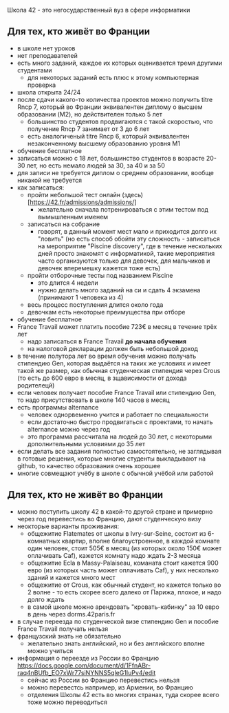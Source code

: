 Школа 42 - это негосударственный вуз в сфере информатики
## Для тех, кто живёт во Франции
* в школе нет уроков
* нет преподавателей
* есть много заданий, каждое их которых оценивается тремя другими студентами
  + для некоторых заданий есть плюс к этому компьютерная проверка
* школа открыта 24/24
* после сдачи какого-то количества проектов можно получить titre Rncp 7, который во Франции эквивалентен диплому о высшем образовании (M2), но действителен только 5 лет
  + большинство студентов продвигаются с такой скоростью, что получение Rncp 7 занимает от 3 до 6 лет
  + есть аналогиченый titre Rncp 6, который эквивалентен незаконченному высшему образованию уровня M1
* обучение бесплатное
* записаться можно с 18 лет, большинство студентов в возрасте 20-30 лет, но есть немало людей за 30, за 40 и за 50
* для записи не требуется диплом о среднем образовании, вообще никакой не требуется
* как записаться:
  + пройти небольшой тест онлайн (здесь)[https://42.fr/admissions/admissions/]
    - желательно сначала потренироваться с этим тестом под вымышленным именем
  + записаться на собрание
    - говорят, в данный момент мест мало и приходится долго их "ловить" (но есть способ обойти эту сложность - записаться на мероприятие "Piscine discovery", где в течение нескольких дней просто знакомят с информатикой, такие мероприятия часто организуются только для девочек, для мальчиков и девочек вперемешку кажется тоже есть)
  + пройти отборочные тесты под названием Piscine
    - это длится 4 недели
    - нужно делать много заданий на си и сдать 4 экзамена (принимают 1 человека из 4)
  + весь процесс поступления длится около года
  + девочкам есть некоторые преимущества при отборе
* обучение бесплатное
* France Travail может платить пособие 723€ в месяц в течение трёх лет
  + надо записаться в France Travail **до начала обучения**
  + на налоговой декларации должен быть небольшой доход 
* в течение полутора лет во время обучения можно получать стипендию Gen, которая выдаётся на таких же условиях и имеет такой же размер, как обычная студенческая стипендия через Crous (то есть до 600 евро в месяц, в зщависимости от дохода родителецй)
* если человек получает пособие France Travail или стипендию Gen, то надо присутствовать в школе 140 часов в месяц 
* есть программы alternance
  + человек однорвеменно учится и работает по специальности
  + если достаточно быстро продвигаться с проектами, то начать alternance можно через год
  + это программа рассчитала на людей до 30 лет, с некоторыми дополнительными условиями до 35 лет 
* если делать все задания полностью самостоятельно, не заглядывая в готовые решения, которые многие студенты выкладывают на github, то качество образования очень хорошее
* многие совмещают учёбу в школе с обычной учёбой или работой

## Для тех, кто не живёт во Франции
* можно поступить школу 42 в какой-то другой стране и примерно через год перевестись во Францию, дают студенческую визу
* неокторые варианты проживания:
  + общежитие Flatemates от школы в Ivry-sur-Seine, состоит из 6-комнатных квартир, вполне благоустроенное, в каждой комнате один человек, стоит 505€ в месяц (из которых около 150€ может оплачивать Caf), кажется комнату надо ждать 2-3 месяца
  + общежитие Ecla в Massy-Palaiseau, команата стоит кажется 900 евро (из которых часть может оплачивать Caf), у них несколько зданий и кажется много мест 
  + общежитие от Crous, как обычный студент, но кажется только во 2 волне - то есть скорее всего далеко от Парижа, плохое, и надо долго ждать
  + в самой школе можно арендовать "кровать-кабинку" за 10 евро в день через dorms.42paris.fr
* в случае переезда по студенческой визе стипендию Gen и пособие France Travail получать нельзя
* французский знать не обязательно
  + желательно знать английский, но и без английского вполне можно учиться
* информация о переезде из России во Францию https://docs.google.com/document/d/1FfnABr-raq4nBUfb_EO7xWr77siNYNNS5qleG1IuPv4/edit
  + сейчас из России во Францию перевестись нельзя
  + можно перевестсь например, из Армении, во Францию
  + отделения Школы 42 есть во многих странах, туда скорее всего тоже можно переводиться 
